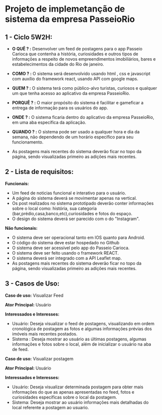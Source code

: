 # Projeto de implemetanção de sistema da empresa PasseioRio

## **1 - Ciclo 5W2H:**

- **O QUÊ ? :** Desenvolver um feed de postagens para o app Passeio Carioca que contenha a história, curiosidades e outros tipos de informações a respeito de novos empreendimentos imobiliários, bares e estabelecimentos da cidade do Rio de janeiro.

- **COMO ? :** O sistema será desenvolvido usando html , css e javascript com auxílio do framework react, usando API com google maps.

- **QUEM ? :** O sistema terá como público-alvo turistas, curiosos e qualquer um que tenha acesso ao aplicativo da empresa PasseioRio.

- **PORQUÊ ? :** O maior propósito do sistema é facilitar e gameficar a entrega de informação para os usuários do app.

- **ONDE ? :** O sistema ficaria dentro do aplicativo da empresa PasseioRio, em uma aba específica da aplicação. 

- **QUANDO ? :** O sistema pode ser usado a qualquer hora e dia da semana, não dependendo de um horário específico para seu funcionamento.

- As postagens mais recentes do sistema deverão ficar no topo da página, sendo visualizadas primeiro as adições mais recentes.

 ## **2 - Lista de requisitos:**

 **Funcionais:**
- Um feed de noticias funcional e interativo para o usuário.
- A página do sistema deverá se movimentar apenas na vertical.
- Os post realizados no sistema prototipado deverão conter informações sobre o local como: história, sua categoria (bar,prédio,casa,banco,etc),curiosidades e fotos do espaço.
- O design do sistema deverá ser parecido com o do "Instagram".


 **Não funcionais:**
- O sistema deve ser operacional tanto em IOS quanto para Android.
- O código do sistema deve estar hospedado no Github
- O sistema deve ser acessível pelo app do Passeio Carioca.
- O sistema deve ser feito usando o framework REACT.
- O sistema deverá ser integrado com a API Leaflet map.
- As postagens mais recentes do sistema deverão ficar no topo da página, sendo visualizadas primeiro as adições mais recentes.

## **3 - Casos de Uso:**

**Caso de uso:** Visualizar Feed

**Ator Principal:** Usuário

**Interessados e Interesses:**
- Usuário: Deseja visualizar o feed de postagens, visualizando em ordem cronológica de postagem as fotos e algumas informações prévias dos imóveis mais recentes postados.
- Sistema :  Deseja mostrar ao usuário as últimas postagens, algumas informações e fotos sobre o local, além de inicializar o usuário na aba de feed.

**Caso de uso:** Visualizar postagem

**Ator Principal:** Usuário

**Interessados e Interesses:**
- Usuário: Deseja visualizar determinada postagem para obter mais informações do que as apenas apresentadas no feed, fotos e curiosidades específicas sobre o local da postagem.
- Sistema: Deseja mostrar ao usuário informações mais detalhadas do local referente a postagem ao usuario.

